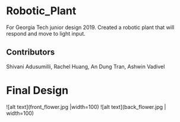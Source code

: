 # Robotic_Plant
For Georgia Tech junior design 2019. Created a robotic plant that will respond and move to light input.

## Contributors
Shivani Adusumilli, Rachel Huang, An Dung Tran, Ashwin Vadivel

# Final Design
![alt text](front_flower.jpg |width=100)
![alt text](back_flower.jpg | width=100)

